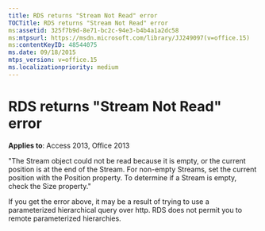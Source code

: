 ```yaml
---
title: RDS returns "Stream Not Read" error
TOCTitle: RDS returns "Stream Not Read" error
ms:assetid: 325f7b9d-8e71-bc2c-94e3-b4b4a1a2dc58
ms:mtpsurl: https://msdn.microsoft.com/library/JJ249097(v=office.15)
ms:contentKeyID: 48544075
ms.date: 09/18/2015
mtps_version: v=office.15
ms.localizationpriority: medium
---
```


# RDS returns \"Stream Not Read\" error


**Applies to**: Access 2013, Office 2013

"The Stream object could not be read because it is empty, or the current position is at the end of the Stream. For non-empty Streams, set the current position with the Position property. To determine if a Stream is empty, check the Size property."

If you get the error above, it may be a result of trying to use a parameterized hierarchical query over http. RDS does not permit you to remote parameterized hierarchies.

